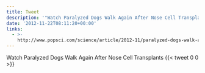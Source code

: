 ```yaml
---
title: Tweet
description: '"Watch Paralyzed Dogs Walk Again After Nose Cell Transplants "'
date: '2012-11-22T08:11:20+00:00'
links:
  - >-
    http://www.popsci.com/science/article/2012-11/paralyzed-dogs-walk-again-after-nose-cell-transplants
---
```

Watch Paralyzed Dogs Walk Again After Nose Cell Transplants 
      {{< tweet 0 0 >}}
    
